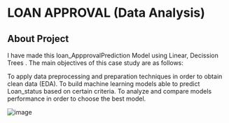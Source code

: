 # LOAN APPROVAL (Data Analysis)
## About Project
I have made this loan_AppprovalPrediction Model using Linear, Decission Trees . The main objectives of this case study are as follows:

To apply data preprocessing and preparation techniques in order to obtain clean data (EDA).
To build machine learning models able to predict Loan_status based on certain criteria.
To analyze and compare models performance in order to choose the best model.


![image](https://github.com/VishalMurya/Loan-Data_Analysis/assets/146605505/b51edf00-56af-4c42-8f22-0d5c6635d168)
